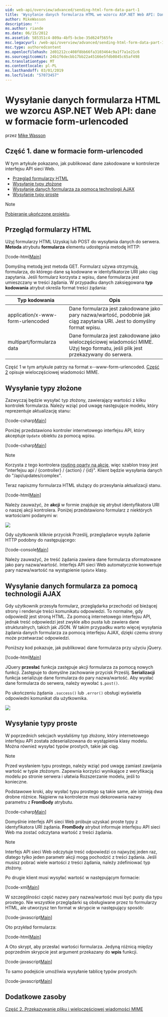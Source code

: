 ```yaml
---
uid: web-api/overview/advanced/sending-html-form-data-part-1
title: 'Wysyłanie danych formularza HTML we wzorcu ASP.NET Web API: Dane zakodowane | Dokumentacja firmy Microsoft'
author: MikeWasson
description: ''
ms.author: riande
ms.date: 06/15/2012
ms.assetid: 585351c4-809a-4bf5-bcbe-35d624f565fe
msc.legacyurl: /web-api/overview/advanced/sending-html-form-data-part-1
msc.type: authoredcontent
ms.openlocfilehash: 2d01212cc408f8bb66fa3103464c9a1f7a1e21c6
ms.sourcegitcommit: 24b1f6decbb17bb22a45166e5fdb0845c65af498
ms.translationtype: MT
ms.contentlocale: pl-PL
ms.lasthandoff: 03/01/2019
ms.locfileid: "57073457"
---
```

<a name="sending-html-form-data-in-aspnet-web-api-form-urlencoded-data"></a>Wysyłanie danych formularza HTML we wzorcu ASP.NET Web API: dane w formacie form-urlencoded
====================
przez [Mike Wasson](https://github.com/MikeWasson)

## <a name="part-1-form-urlencoded-data"></a>Część 1. dane w formacie form-urlencoded

W tym artykule pokazano, jak publikować dane zakodowane w kontrolerze interfejsu API sieci Web.

- [Przegląd formularzy HTML](#overview_of_html_forms)
- [Wysyłanie typy złożone](#sending_complex_types)
- [Wysyłanie danych formularza za pomocą technologii AJAX](#sending_form_data_via_ajax)
- [Wysyłanie typy proste](#sending_simple_types)

> [!NOTE]
> [Pobieranie ukończone projektu](https://code.msdn.microsoft.com/ASPNET-Web-API-Sending-a6f9d007).


<a id="overview_of_html_forms"></a>
## <a name="overview-of-html-forms"></a>Przegląd formularzy HTML

Użyj formularzy HTML Uzyskaj lub POST do wysyłania danych do serwera. **Metoda** atrybutu **formularza** elementu udostępnia metodę HTTP:

[!code-html[Main](sending-html-form-data-part-1/samples/sample1.html)]

Domyślną metodą jest metoda GET. Formularz używa otrzymują, formularza, do którego dane są kodowane w identyfikatorze URI jako ciąg zapytania. Jeśli formularz korzysta z wpisu, dane formularza jest umieszczany w treści żądania. W przypadku danych zaksięgowana **typ kodowania** atrybut określa format treści żądania:

| Typ kodowania | Opis |
| --- | --- |
| application/x-www-form-urlencoded | Dane formularza jest zakodowane jako pary nazwa/wartość, podobnie jak ciąg zapytania URI. Jest to domyślny format wpisu. |
| multipart/formularza data | Dane formularza jest zakodowane jako wieloczęściowej wiadomości MIME. Użyj tego formatu, jeśli plik jest przekazywany do serwera. |

Część 1 w tym artykule patrzy na format x--www-form-urlencoded. [Część 2](sending-html-form-data-part-2.md) opisuje wieloczęściowej wiadomości MIME.

<a id="sending_complex_types"></a>
## <a name="sending-complex-types"></a>Wysyłanie typy złożone

Zazwyczaj będzie wysyłać typ złożony, zawierający wartości z kilku kontrolek formularza. Należy wziąć pod uwagę następujące modelu, który reprezentuje aktualizację stanu:

[!code-csharp[Main](sending-html-form-data-part-1/samples/sample2.cs)]

Poniżej przedstawiono kontroler internetowego interfejsu API, który akceptuje `Update` obiektu za pomocą wpisu.

[!code-csharp[Main](sending-html-form-data-part-1/samples/sample3.cs)]

> [!NOTE]
> Korzysta z tego kontrolera [routing oparty na akcję](../web-api-routing-and-actions/routing-in-aspnet-web-api.md#routing_by_action_name), więc szablon trasy jest &quot;interfejsu api / {controller} / {action} / {id}&quot;. Klient będzie wysyłania danych do &quot;/api/updates/complex&quot;.


Teraz napiszmy formularza HTML służący do przesyłania aktualizacji stanu.

[!code-html[Main](sending-html-form-data-part-1/samples/sample4.html)]

Należy zauważyć, że **akcji** w formie znajduje się atrybut identyfikatora URI o naszej akcji kontrolera. Poniżej przedstawiono formularz z niektórych wartościami podanymi w:

![](sending-html-form-data-part-1/_static/image1.png)

Gdy użytkownik kliknie przycisk Prześlij, przeglądarce wysyła żądanie HTTP podobny do następującego:

[!code-console[Main](sending-html-form-data-part-1/samples/sample5.cmd)]

Należy zauważyć, że treść żądania zawiera dane formularza sformatowane jako pary nazwa/wartość. Interfejs API sieci Web automatycznie konwertuje pary nazwa/wartość na wystąpienie `Update` klasy.

<a id="sending_form_data_via_ajax"></a>
## <a name="sending-form-data-via-ajax"></a>Wysyłanie danych formularza za pomocą technologii AJAX

Gdy użytkownik przesyła formularz, przeglądarka przechodzi od bieżącej strony i renderuje treści komunikatu odpowiedzi. To normalne, gdy odpowiedź jest stroną HTML. Za pomocą internetowego interfejsu API, jednak treść odpowiedzi jest zwykle albo pusta lub zawiera dane strukturalnych, takich jak JSON. W takim przypadku warto więcej wysyłania żądania danych formularza za pomocą interfejsu AJAX, dzięki czemu strony może przetwarzać odpowiedzi.

Poniższy kod pokazuje, jak publikować dane formularza przy użyciu jQuery.

[!code-html[Main](sending-html-form-data-part-1/samples/sample6.html)]

JQuery **przesłać** funkcja zastępuje akcji formularza za pomocą nowych funkcji. Zastępuje to domyślne zachowanie przycisk Prześlij. **Serializacji** funkcja serializuje dane formularza do pary nazwa/wartość. Aby wysłać dane formularza do serwera, należy wywołać `$.post()`.

Po ukończeniu żądania `.success()` lub `.error()` obsługi wyświetla odpowiedni komunikat dla użytkownika.

![](sending-html-form-data-part-1/_static/image2.png)

<a id="sending_simple_types"></a>
## <a name="sending-simple-types"></a>Wysyłanie typy proste

W poprzednich sekcjach wysłaliśmy typ złożony, który internetowego interfejsu API została zdeserializowana do wystąpienia klasy modelu. Można również wysyłać typów prostych, takie jak ciąg.

> [!NOTE]
> Przed wysłaniem typu prostego, należy wziąć pod uwagę zamiast zawijania wartość w typie złożonym. Zapewnia korzyści wynikające z weryfikacją modelu po stronie serwera i ułatwia Rozszerzanie modelu, jeśli to konieczne.


Podstawowe kroki, aby wysłać typu prostego są takie same, ale istnieją dwa drobne różnice. Najpierw na kontrolerze musi dekorowania nazwy parametru z **FromBody** atrybutu.

[!code-csharp[Main](sending-html-form-data-part-1/samples/sample7.cs?highlight=3)]

Domyślnie interfejs API sieci Web próbuje uzyskać proste typy z identyfikatora URI żądania. **FromBody** atrybut informuje interfejsu API sieci Web ma zostać odczytana wartość z treści żądania.

> [!NOTE]
> Interfejs API sieci Web odczytuje treść odpowiedzi co najwyżej jeden raz, dlatego tylko jeden parametr akcji mogą pochodzić z treści żądania. Jeśli musisz pobrać wiele wartości z treści żądania, należy zdefiniować typ złożony.


Po drugie klient musi wysyłać wartość w następującym formacie:

[!code-xml[Main](sending-html-form-data-part-1/samples/sample8.xml)]

W szczególności część nazwy pary nazwa/wartość musi być pusty dla typu prostego. Nie wszystkie przeglądarki są obsługiwane przez to formularzy HTML, ale utworzysz ten format w skrypcie w następujący sposób:

[!code-javascript[Main](sending-html-form-data-part-1/samples/sample9.js)]

Oto przykład formularza:

[!code-html[Main](sending-html-form-data-part-1/samples/sample10.html)]

A Oto skrypt, aby przesłać wartości formularza. Jedyną różnicą między poprzednim skrypcie jest argument przekazany do **wpis** funkcji.

[!code-javascript[Main](sending-html-form-data-part-1/samples/sample11.js?highlight=2)]

To samo podejście umożliwia wysyłanie tablicę typów prostych:

[!code-javascript[Main](sending-html-form-data-part-1/samples/sample12.js)]

## <a name="additional-resources"></a>Dodatkowe zasoby

[Część 2. Przekazywanie pliku i wieloczęściowej wiadomości MIME](sending-html-form-data-part-2.md)
